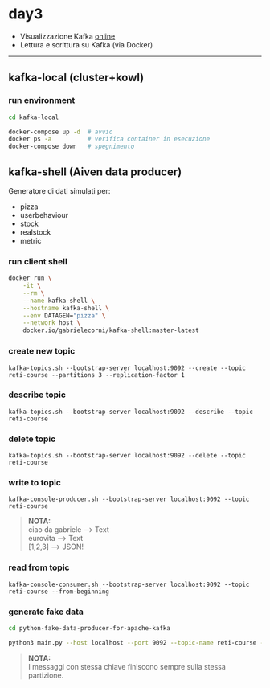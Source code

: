 # day3

+ Visualizzazione Kafka [online](https://softwaremill.com/kafka-visualisation/)
+ Lettura e scrittura su Kafka (via Docker)

---

## kafka-local (cluster+kowl)

### run environment
```bash
cd kafka-local

docker-compose up -d  # avvio
docker ps -a          # verifica container in esecuzione
docker-compose down   # spegnimento
```

## kafka-shell (Aiven data producer)
Generatore di dati simulati per: 
+ pizza
+ userbehaviour
+ stock
+ realstock
+ metric

### run client shell

```bash
docker run \
    -it \
    --rm \
    --name kafka-shell \
    --hostname kafka-shell \
    --env DATAGEN="pizza" \
    --network host \
    docker.io/gabrielecorni/kafka-shell:master-latest
```

### create new topic
    kafka-topics.sh --bootstrap-server localhost:9092 --create --topic reti-course --partitions 3 --replication-factor 1

### describe topic 
    kafka-topics.sh --bootstrap-server localhost:9092 --describe --topic reti-course

### delete topic
    kafka-topics.sh --bootstrap-server localhost:9092 --delete --topic reti-course

### write to topic 
    kafka-console-producer.sh --bootstrap-server localhost:9092 --topic reti-course
> **NOTA:**  
> ciao da gabriele  --> Text  
> eurovita          --> Text  
> [1,2,3]           --> JSON!

### read from topic
    kafka-console-consumer.sh --bootstrap-server localhost:9092 --topic reti-course --from-beginning

### generate fake data
```bash
cd python-fake-data-producer-for-apache-kafka

python3 main.py --host localhost --port 9092 --topic-name reti-course --nr-messages 15 --max-waiting-time 5 --subject pizza 
```
> **NOTA:**  
> I messaggi con stessa chiave finiscono sempre sulla stessa partizione.